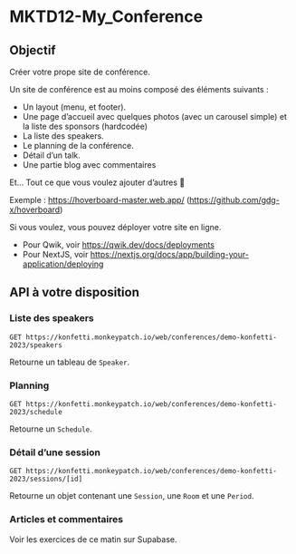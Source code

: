 # MKTD12-My_Conference

## Objectif

Créer votre prope site de conférence.

Un site de conférence est au moins composé des éléments suivants :

- Un layout (menu, et footer).
- Une page d’accueil avec quelques photos (avec un carousel simple) et la liste des sponsors (hardcodée)
- La liste des speakers.
- Le planning de la conférence.
- Détail d’un talk.
- Une partie blog avec commentaires

Et… Tout ce que vous voulez ajouter d’autres 🙂

Exemple : https://hoverboard-master.web.app/ (https://github.com/gdg-x/hoverboard)

Si vous voulez, vous pouvez déployer votre site en ligne.

- Pour Qwik, voir https://qwik.dev/docs/deployments
- Pour NextJS, voir https://nextjs.org/docs/app/building-your-application/deploying

## API à votre disposition

### Liste des speakers

`GET https://konfetti.monkeypatch.io/web/conferences/demo-konfetti-2023/speakers`

Retourne un tableau de `Speaker`.

### Planning

`GET https://konfetti.monkeypatch.io/web/conferences/demo-konfetti-2023/schedule`

Retourne un `Schedule`.

### Détail d’une session

`GET https://konfetti.monkeypatch.io/web/conferences/demo-konfetti-2023/sessions/[id]`

Retourne un objet contenant une `Session`, une `Room` et une `Period`.

### Articles et commentaires

Voir les exercices de ce matin sur Supabase.
